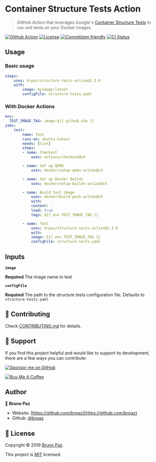# Container Structure Tests Action

> GitHub Action that leverages Google´s [Container Structure Tests](https://github.com/GoogleContainerTools/container-structure-test) to run unit tests on your Docker images.

[![GitHub Action](https://img.shields.io/badge/GitHub-Action-blue?style=for-the-badge)](https://github.com/features/actions)
[![License](https://img.shields.io/badge/License-MIT-yellow.svg?style=for-the-badge)](LICENSE)
[![Commitizen friendly](https://img.shields.io/badge/commitizen-friendly-brightgreen.svg?style=for-the-badge)](http://commitizen.github.io/cz-cli/)
[![CI Status](https://github.com/brpaz/structure-tests-action/workflows/CI/badge.svg?style=for-the-badge)](https://github.com/brpaz/structure-tests-action/actions)


## Usage

### Basic usage

```yml
steps:
    uses: brpaz/structure-tests-action@1.3.0
    with:
        image: myimage:latest
        configFile: structure-tests.yaml
```

### With Docker Actions

```yaml
env:
  TEST_IMAGE_TAG: image:${{ github.sha }}
jobs:
    test:
        name: Test
        runs-on: ubuntu-latest
        needs: [lint]
        steps:
        - name: Checkout
            uses: actions/checkout@v4

        - name: Set up QEMU
            uses: docker/setup-qemu-action@v3

        - name: Set up Docker Buildx
            uses: docker/setup-buildx-action@v3

        - name: Build test image
            uses: docker/build-push-action@v5
            with:
            context: .
            load: true
            tags: ${{ env.TEST_IMAGE_TAG }}

        - name: Test
            uses: brpaz/structure-tests-action@1.3.0
            with:
            image: ${{ env.TEST_IMAGE_TAG }}
            configFile: structure-tests.yaml
```

## Inputs

**`image`**

**Required** The image name to test

**`configFile`**

**Required** The path to the structure tests configuration file. Defaults to `structure-tests.yaml`


## 🤝 Contributing

Check [CONTRIBUTING.md](CONTRIBUTING.md) for details.

## 🫶 Support

If you find this project helpful and would like to support its development, there are a few ways you can contribute:

[![Sponsor me on GitHub](https://img.shields.io/badge/Sponsor-%E2%9D%A4-%23db61a2.svg?&logo=github&logoColor=red&&style=for-the-badge&labelColor=white)](https://github.com/sponsors/brpaz)

<a href="https://www.buymeacoffee.com/Z1Bu6asGV" target="_blank"><img src="https://www.buymeacoffee.com/assets/img/custom_images/orange_img.png" alt="Buy Me A Coffee" style="height: auto !important;width: auto !important;" ></a>

## Author

👤 **Bruno Paz**

* Website: [https://github.com/brpaz](https://github.com/brpaz)
* Github: [@brpaz](https://github.com/brpaz)

## 📝 License

Copyright © 2019 [Bruno Paz](https://github.com/brpaz).

This project is [MIT](LICENSE) licensed.

